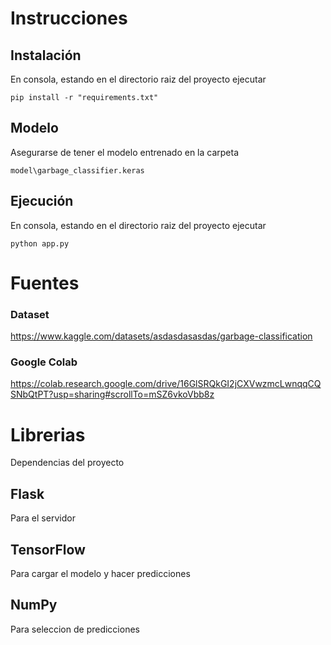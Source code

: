 # Instrucciones

## Instalación
En consola, estando en el directorio raiz del proyecto ejecutar

`pip install -r "requirements.txt"`

## Modelo
Asegurarse de tener el modelo entrenado en la carpeta 

`model\garbage_classifier.keras`

## Ejecución
En consola, estando en el directorio raiz del proyecto ejecutar

`python app.py`

# Fuentes

### Dataset
https://www.kaggle.com/datasets/asdasdasasdas/garbage-classification

### Google Colab
https://colab.research.google.com/drive/16GlSRQkGI2jCXVwzmcLwnqqCQSNbQtPT?usp=sharing#scrollTo=mSZ6vkoVbb8z

# Librerias
Dependencias del proyecto

## Flask
Para el servidor

## TensorFlow
Para cargar el modelo y hacer predicciones

## NumPy
Para seleccion de predicciones

